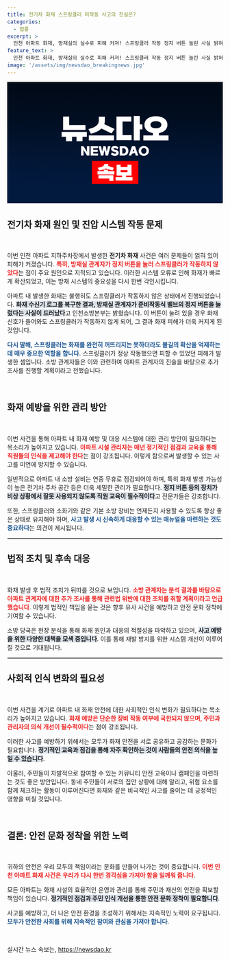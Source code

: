 ```yaml
---
title: 전기차 화재 스프링클러 미작동 사고의 진실은?
categories:
  - 법률
excerpt: >
  인천 아파트 화재, 방재실의 실수로 피해 커져! 스프링클러 작동 정지 버튼 눌린 사실 밝혀져. 소방, 추가 조사 및 법적 조치 예고! 클릭해서 자세히 알아보세요!
feature_text: >
  인천 아파트 화재, 방재실의 실수로 피해 커져! 스프링클러 작동 정지 버튼 눌린 사실 밝혀져. 소방, 추가 조사 및 법적 조치 예고! 클릭해서 자세히 알아보세요!
image: '/assets/img/newsdao_breakingnews.jpg'
---
```


<p><img src="/assets/img/newsdao_breakingnews.jpg" alt="flaretime 속보" /></p>

<h2 data-ke-size="size26">전기차 화재 원인 및 진압 시스템 작동 문제</h2>

<p data-ke-size="size16">&nbsp;</p>

<p>이번 인천 아파트 지하주차장에서 발생한 <b>전기차 화재</b> 사건은 여러 문제들이 얽혀 있어 피해가 커졌습니다. <b><span style="color: #ee2323;">특히, 방재실 관계자가 정지 버튼을 눌러 스프링클러가 작동하지 않았다</span></b>는 점이 주요 원인으로 지적되고 있습니다. 이러한 시스템 오류로 인해 화재가 빠르게 확산되었고, 이는 방재 시스템의 중요성을 다시 한번 각인시킵니다. </p>

<p>아파트 내 발생한 화재는 불행히도 스프링클러가 작동하지 않은 상태에서 진행되었습니다. <b><span style="background-color: #21538527;">화재 수신기 로그를 복구한 결과, 방재실 관계자가 준비작동식 밸브의 정지 버튼을 눌렀다는 사실이 드러났다</span></b>고 인천소방본부는 밝혔습니다. 이 버튼이 눌려 있을 경우 화재 신호가 들어와도 스프링클러가 작동하지 않게 되어, 그 결과 화재 피해가 더욱 커지게 된 것입니다.</p>

<p><b><span style="color: #1a5490;">다시 말해, 스프링클러는 화재를 완전히 꺼뜨리지는 못하더라도 불길의 확산을 억제하는 데 매우 중요한 역할을 합니다.</span></b> 스프링클러가 정상 작동했으면 피할 수 있었던 피해가 발생한 셈입니다. 소방 관계자들은 이와 관련하여 아파트 관계자의 진술을 바탕으로 추가 조사를 진행할 계획이라고 전했습니다.</p>

<p data-ke-size="size16">&nbsp;</p>

<h2 data-ke-size="size26">화재 예방을 위한 관리 방안</h2>

<p data-ke-size="size16">&nbsp;</p>

<p>이번 사건을 통해 아파트 내 화재 예방 및 대응 시스템에 대한 관리 방안이 필요하다는 목소리가 높아지고 있습니다. <b><span style="color: #ee2323;">아파트 시설 관리자는 매년 정기적인 점검과 교육을 통해 직원들의 인식을 제고해야 한다</span></b>는 점이 강조됩니다. 이렇게 함으로써 발생할 수 있는 사고를 미연에 방지할 수 있습니다.</p>

<p>일반적으로 아파트 내 소방 설비는 연중 무휴로 점검되어야 하며, 특히 화재 발생 가능성이 높은 전기차 주차 공간 등은 더욱 세밀한 관리가 필요합니다. <b><span style="background-color: #21538527;">정지 버튼 등의 장치가 비상 상황에서 잘못 사용되지 않도록 직원 교육이 필수적이다</span></b>고 전문가들은 강조합니다. </p>

<p>또한, 스프링클러와 소화기와 같은 기본 소방 장비는 언제든지 사용할 수 있도록 항상 좋은 상태로 유지해야 하며, <b><span style="color: #1a5490;">사고 발생 시 신속하게 대응할 수 있는 매뉴얼을 마련하는 것도 중요하다</span></b>는 의견이 제시됩니다.</p>

<hr style="border:1px solid #cccccc;"/>

<h2 data-ke-size="size26">법적 조치 및 후속 대응</h2>

<p data-ke-size="size16">&nbsp;</p>

<p>화재 발생 후 법적 조치가 뒤따를 것으로 보입니다. <b><span style="color: #ee2323;">소방 관계자는 분석 결과를 바탕으로 아파트 관계자에 대한 추가 조사를 통해 관련법 위반에 대한 조치를 취할 계획이라고 언급했습니다</span></b>. 이렇게 법적인 책임을 묻는 것은 향후 유사 사건을 예방하고 안전 문화 정착에 기여할 수 있습니다. </p>

<p>소방 당국은 현장 분석을 통해 화재 원인과 대응의 적절성을 파악하고 있으며, <b><span style="background-color: #21538527;">사고 예방을 위한 다양한 대책을 모색 중입니다</span></b>. 이를 통해 재발 방지를 위한 시스템 개선이 이루어질 것으로 기대됩니다.</p>

<hr style="border:1px solid #cccccc;"/>

<h2 data-ke-size="size26">사회적 인식 변화의 필요성</h2>

<p data-ke-size="size16">&nbsp;</p>

<p>이번 사건을 계기로 아파트 내 화재 안전에 대한 사회적인 인식 변화가 필요하다는 목소리가 높아지고 있습니다. <b><span style="color: #ee2323;">화재 예방은 단순한 장비 작동 여부에 국한되지 않으며, 주민과 관리자의 의식 개선이 필수적이다</span></b>는 점이 강조됩니다. </p>

<p>이러한 사고를 예방하기 위해서는 모두가 화재 안전을 서로 공유하고 공감하는 문화가 필요합니다. <b><span style="background-color: #21538527;">정기적인 교육과 점검을 통해 자주 확인하는 것이 사람들의 안전 의식을 높일 수 있습니다</span></b>. </p>

<p>아울러, 주민들이 자발적으로 참여할 수 있는 커뮤니티 안전 교육이나 캠페인을 마련하는 것도 좋은 방안입니다. 동네 주민들이 서로의 집안 상황에 대해 알리고, 위험 요소를 함께 체크하는 활동이 이루어진다면 화재와 같은 비극적인 사고를 줄이는 데 긍정적인 영향을 미칠 것입니다.</p>

<p data-ke-size="size16">&nbsp;</p>

<h2 data-ke-size="size26">결론: 안전 문화 정착을 위한 노력</h2>

<p data-ke-size="size16">&nbsp;</p>

<p>귀하의 안전은 우리 모두의 책임이라는 문화를 만들어 나가는 것이 중요합니다. <b><span style="color: #ee2323;">이번 인천 아파트 화재 사건은 우리가 다시 한번 경각심을 가져야 함을 일깨워 줍니다</span></b>. </p>

<p>모든 아파트는 화재 시설의 효율적인 운영과 관리를 통해 주민과 재산의 안전을 확보할 책임이 있습니다. <b><span style="background-color: #21538527;">정기적인 점검과 주민 인식 개선을 통한 안전 문화 정착이 필요합니다</span></b>. </p>

<p>사고를 예방하고, 더 나은 안전 환경을 조성하기 위해서는 지속적인 노력이 요구됩니다. <b><span style="color: #1a5490;">모두가 안전한 사회를 위해 지속적인 참여와 관심을 가져야 합니다</span></b>. </p>

<p data-ke-size="size16">&nbsp;</p>
실시간 뉴스 속보는, <a href="https://newsdao.kr" rel="dofollow">https://newsdao.kr</a>


